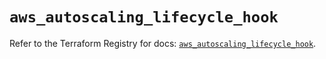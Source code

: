 # `aws_autoscaling_lifecycle_hook`

Refer to the Terraform Registry for docs: [`aws_autoscaling_lifecycle_hook`](https://registry.terraform.io/providers/hashicorp/aws/5.69.0/docs/resources/autoscaling_lifecycle_hook).
